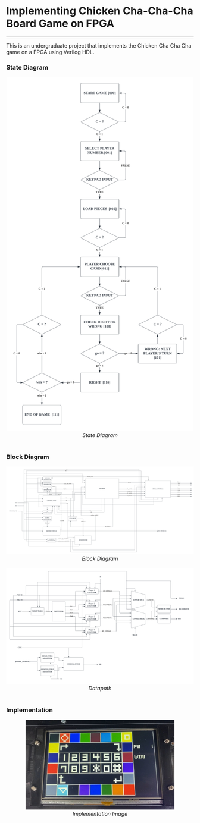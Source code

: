 # Implementing Chicken Cha-Cha-Cha Board Game on FPGA
---

This is an undergraduate project that implements the Chicken Cha Cha Cha game on a FPGA using Verilog HDL.

### State Diagram
<div align="center">
  <picture>
  <img src="images/State_Diagram.png" alt="State_Diagram" width="500">
  </picture>
  <br>
  <div align="center" width="80%">
  <em>State Diagram</em>
  </div>
  <br>
</div>


### Block Diagram
<div align="center">
  <picture>
  <img src="images/Block_Diagram.png" alt="State_Diagram" width="1000">
  </picture>
  <br>
  <div align="center" width="80%">
  <em>Block Diagram</em>
  </div>
  <br>
</div>

<div align="center">
  <picture>
  <img src="images/Datapath.png" alt="State_Diagram" width="1000">
  </picture>
  <br>
  <div align="center" width="80%">
  <em>Datapath</em>
  </div>
  <br>
</div>

### Implementation
<div align="center">
  <picture>
  <img src="images/4P_TFT_LCD.jpg" alt="Implementation_Image" width="400">
  </picture>
  <br>
  <div align="center" width="80%">
  <em>Implementation Image</em>
  </div>
  <br>
</div>
